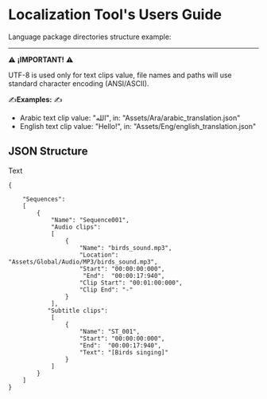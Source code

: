 # Localization Tool's Users Guide

Language package directories structure example:



------

 :warning:  **¡IMPORTANT!** :warning: 

UTF-8 is used only for text clips value, file names and paths will use standard character encoding (ANSI/ASCII).

:writing_hand: ​**Examples:** :writing_hand:

- Arabic text clip value: "الله", in: "Assets/Ara/arabic_translation.json" 
- English text clip value: "Hello!", in: "Assets/Eng/english_translation.json"





## JSON Structure

Text 



```
{

​    "Sequences":
​    [
​        {
​            "Name": "Sequence001",
​            "Audio clips":
​            [
​                {
​                    "Name": "birds_sound.mp3",
​                    "Location": "Assets/Global/Audio/MP3/birds_sound.mp3",
​                    "Start": "00:00:00:000",
					 "End":  "00:00:17:940",
​                    "Clip Start": "00:01:00:000",
​                    "Clip End": "-"
​                }
​            ],
​           "Subtitle clips": 
​            [
​                {
​                    "Name": "ST_001",
​                    "Start": "00:00:00:000",
​                    "End":  "00:00:17:940",
​                    "Text": "[Birds singing]"
​                }
​            ]
​        }
​    ]
}
```

